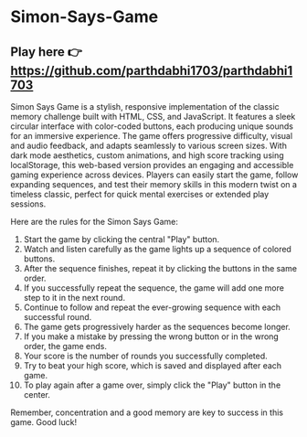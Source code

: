 # Simon-Says-Game
## Play here 👉 https://github.com/parthdabhi1703/parthdabhi1703
 
Simon Says Game is a stylish, responsive implementation of the classic memory challenge built with HTML, CSS, and JavaScript. It features a sleek circular interface with color-coded buttons, each producing unique sounds for an immersive experience. The game offers progressive difficulty, visual and audio feedback, and adapts seamlessly to various screen sizes. With dark mode aesthetics, custom animations, and high score tracking using localStorage, this web-based version provides an engaging and accessible gaming experience across devices. Players can easily start the game, follow expanding sequences, and test their memory skills in this modern twist on a timeless classic, perfect for quick mental exercises or extended play sessions.

Here are the rules for the Simon Says Game:
1. Start the game by clicking the central "Play" button.
2. Watch and listen carefully as the game lights up a sequence of colored buttons.
3. After the sequence finishes, repeat it by clicking the buttons in the same order.
4. If you successfully repeat the sequence, the game will add one more step to it in the next round.
5. Continue to follow and repeat the ever-growing sequence with each successful round.
6. The game gets progressively harder as the sequences become longer.
7. If you make a mistake by pressing the wrong button or in the wrong order, the game ends.
8. Your score is the number of rounds you successfully completed.
9. Try to beat your high score, which is saved and displayed after each game.
10. To play again after a game over, simply click the "Play" button in the center.

Remember, concentration and a good memory are key to success in this game. Good luck!
